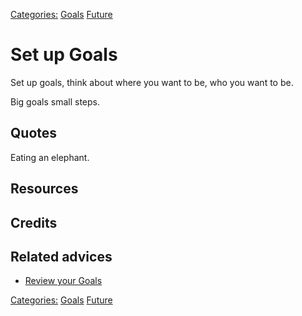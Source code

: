 [Categories:](../Categories/index.md) [Goals](../Categories/Goals.md) [Future](../Categories/Future.md)
# Set up Goals

Set up goals, think about where you want to be, who you want to be.

Big goals small steps.

## Quotes

Eating an elephant.

## Resources

## Credits

## Related advices

- [Review your Goals](../Review%20your%20Goals)

[Categories:](../Categories/index.md) [Goals](../Categories/Goals.md) [Future](../Categories/Future.md)